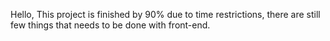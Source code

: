 Hello,
This project is finished by 90% due to time restrictions, there are still few things that needs to be done with front-end.